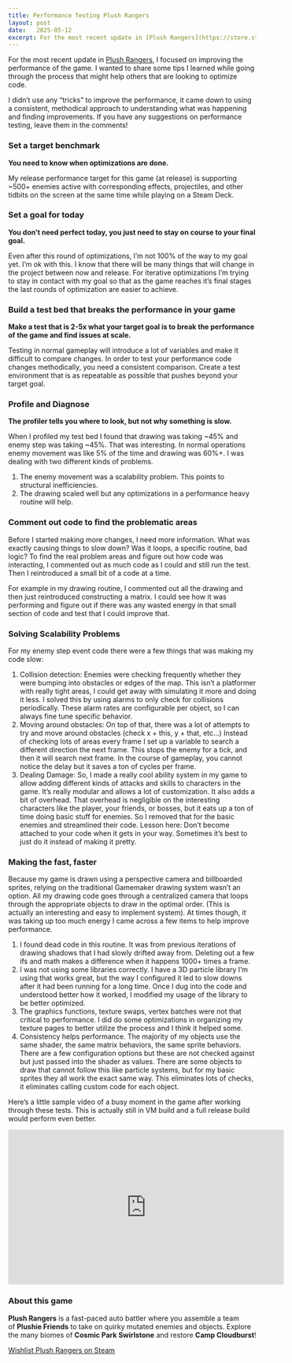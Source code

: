 ```yaml
---
title: Performance Testing Plush Rangers
layout: post
date:   2025-05-12
excerpt: For the most recent update in [Plush Rangers](https://store.steampowered.com/app/3593330/Plush_Rangers/), I focused on improving the performance of the game. I wanted to share some tips I learned while going through the process that might help others that are looking to optimize code. 
---
```


For the most recent update in [Plush Rangers](https://store.steampowered.com/app/3593330/Plush_Rangers/), I focused on improving the performance of the game. I wanted to share some tips I learned while going through the process that might help others that are looking to optimize code. 

I didn’t use any “tricks” to improve the performance, it came down to using a consistent, methodical approach to understanding what was happening and finding improvements. If you have any suggestions on performance testing, leave them in the comments!

### Set a target benchmark

**You need to know when optimizations are done.**

My release performance target for this game (at release) is supporting ~500+ enemies active with corresponding effects, projectiles, and other tidbits on the screen at the same time while playing on a Steam Deck.

### Set a goal for today

**You don’t need perfect today, you just need to stay on course to your final goal.**

Even after this round of optimizations, I’m not 100% of the way to my goal yet. I’m ok with this. I know that there will be many things that will change in the project between now and release. For iterative optimizations I’m trying to stay in contact with my goal so that as the game reaches it’s final stages the last rounds of optimization are easier to achieve.

### Build a test bed that breaks the performance in your game

**Make a test that is 2-5x what your target goal is to break the performance of the game and find issues at scale.**

Testing in normal gameplay will introduce a lot of variables and make it difficult to compare changes. In order to test your performance code changes methodically, you need a consistent comparison. Create a test environment that is as repeatable as possible that pushes beyond your target goal.

### Profile and Diagnose

**The profiler tells you where to look, but not why something is slow.**

When I profiled my test bed I found that drawing was taking ~45% and enemy step was taking ~45%. That was interesting. In normal operations enemy movement was like 5% of the time and drawing was 60%+. I was dealing with two different kinds of problems. 

1. The enemy movement was a scalability problem. This points to structural inefficiencies. 
2. The drawing scaled well but any optimizations in a performance heavy routine will help.

### Comment out code to find the problematic areas

Before I started making more changes, I need more information. What was exactly causing things to slow down? Was it loops, a specific routine, bad logic? To find the real problem areas and figure out how code was interacting, I commented out as much code as I could and still run the test. Then I reintroduced a small bit of a code at a time. 

For example in my drawing routine, I commented out all the drawing and then just reintroduced constructing a matrix. I could see how it was performing and figure out if there was any wasted energy in that small section of code and test that I could improve that. 

### Solving Scalability Problems

For my enemy step event code there were a few things that was making my code slow:

1. Collision detection: Enemies were checking frequently whether they were bumping into obstacles or edges of the map. This isn’t a platformer with really tight areas, I could get away with simulating it more and doing it less. I solved this by using alarms to only check for collisions periodically. These alarm rates are configurable per object, so I can always fine tune specific behavior. 
2. Moving around obstacles: On top of that, there was a lot of attempts to try and move around obstacles (check x + this, y + that, etc…) Instead of checking lots of areas every frame I set up a variable to search a different direction the next frame. This stops the enemy for a tick, and then it will search next frame. In the course of gameplay, you cannot notice the delay but it saves a ton of cycles per frame. 
3. Dealing Damage: So, I made a really cool ability system in my game to allow adding different kinds of attacks and skills to characters in the game. It’s really modular and allows a lot of customization. It also adds a bit of overhead. That overhead is negligible on the interesting characters like the player, your friends, or bosses, but it eats up a ton of time doing basic stuff for enemies. So I removed that for the basic enemies and streamlined their code. Lesson here: Don’t become attached to your code when it gets in your way. Sometimes it’s best to just do it instead of making it pretty. 

### Making the fast, faster

Because my game is drawn using a perspective camera and billboarded sprites, relying on the traditional Gamemaker drawing system wasn’t an option. All my drawing code goes through a centralized camera that loops through the appropriate objects to draw in the optimal order. (This is actually an interesting and easy to implement system). At times though, it was taking up too much energy I came across a few items to help improve performance.

1. I found dead code in this routine. It was from previous iterations of drawing shadows that I had slowly drifted away from. Deleting out a few ifs and math makes a difference when it happens 1000+ times a frame.
2. I was not using some libraries correctly. I have a 3D particle library I’m using that works great, but the way I configured it led to slow downs after it had been running for a long time. Once I dug into the code and understood better how it worked, I modified my usage of the library to be better optimized.
3. The graphics functions, texture swaps, vertex batches were not that critical to performance. I did do some optimizations in organizing my texture pages to better utilize the process and I think it helped some.
4. Consistency helps performance. The majority of my objects use the same shader, the same matrix behaviors, the same sprite behaviors. There are a few configuration options but these are not checked against but just passed into the shader as values. There are some objects to draw that cannot follow this like particle systems, but for my basic sprites they all work the exact same way. This eliminates lots of checks, it eliminates calling custom code for each object. 

Here’s a little sample video of a busy moment in the game after working through these tests. This is actually still in VM build and a full release build would perform even better.


<iframe width="560" height="315" src="https://www.youtube.com/embed/M29hFzhN6Jw?si=6Ybo8Rw72j_uGLXa" title="YouTube video player" frameborder="0" allow="accelerometer; autoplay; clipboard-write; encrypted-media; gyroscope; picture-in-picture; web-share" referrerpolicy="strict-origin-when-cross-origin" allowfullscreen></iframe>

### About this game

**Plush Rangers** is a fast-paced auto battler where you assemble a team of **Plushie Friends** to take on quirky mutated enemies and objects. Explore the many biomes of **Cosmic Park Swirlstone** and restore **Camp Cloudburst**!

[Wishlist Plush Rangers on Steam](https://store.steampowered.com/app/3593330/Plush_Rangers/)